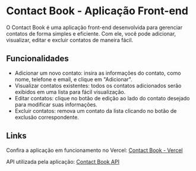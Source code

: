 
<h1>Contact Book - Aplicação Front-end</h1>

<p>O Contact Book é uma aplicação front-end desenvolvida para gerenciar contatos de forma simples e eficiente. Com ele, você pode adicionar, visualizar, editar e excluir contatos de maneira fácil.</p>

<h2>Funcionalidades</h2>
<ul>
  <li>Adicionar um novo contato: insira as informações do contato, como nome, telefone e email, e clique em "Adicionar".</li>
  <li>Visualizar contatos existentes: todos os contatos adicionados serão exibidos em uma lista para fácil visualização.</li>
  <li>Editar contatos: clique no botão de edição ao lado do contato desejado para modificar suas informações.</li>
  <li>Excluir contatos: remova um contato da lista clicando no botão de exclusão correspondente.</li>
</ul>

<h2>Links</h2>
<p>Confira a aplicação em funcionamento no Vercel: <a href="https://contact-book-front-gules.vercel.app">Contact Book - Vercel</a></p>
<p>API utilizada pela aplicação: <a href="https://github.com/vinisooo/contact-book-api">Contact Book API</a></p>

